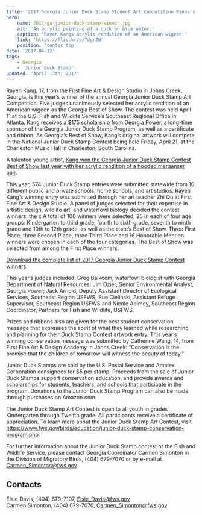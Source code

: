 ```yaml
---
title: '2017 Georgia Junior Duck Stamp Student Art Competition Winners'
hero:
    name: 2017-ga-junior-duck-stamp-winner.jpg
    alt: 'An acrylic painting of a duck on blue water.'
    caption: 'Rayen Kangs acrylic rendition of an American wigeon.'
    link: 'https://flic.kr/p/TdgrZW'
    position: 'center top'
date: '2017-04-12'
tags:
    - Georgia
    - 'Junior Duck Stamp'
updated: 'April 13th, 2017'
---
```


Rayen Kang, 17, from the First Fine Art & Design Studio in Johns Creek, Georgia, is this year’s winner of the annual Georgia Junior Duck Stamp Art Competition.  Five judges unanimously selected her acrylic rendition of an American wigeon as the Georgia Best of Show. The contest was held April 11 at the U.S. Fish and Wildlife Service’s Southeast Regional Office in Atlanta.
Kang receives a $175 scholarship from Georgia Power, a long-time sponsor of the Georgia Junior Duck Stamp Program, as well as a certificate and ribbon. As Georgia’s Best of Show, Kang’s original artwork will compete in the National Junior Duck Stamp Contest being held Friday, April 21, at the Charleston Music Hall in Charleston, South Carolina.

A talented young artist, [Kang won the Georgia Junior Duck Stamp Contest Best of Show last year with her acrylic rendition of a hooded merganser pair](/news/2016/04/2016-georgia-junior-duck-stamp-student-art-competition-winners-chosen/).

This year, 574 Junior Duck Stamp entries were submitted statewide from 10 different public and private schools, home schools, and art studios.  Rayen Kang’s winning entry was submitted through her art teacher Zhi Qu at First Fine Art & Design Studio.
A panel of judges selected for their expertise in artistic design, wildlife art, and waterfowl biology decided the contest winners. the c A total of 100 winners were selected, 25  in each of four  age groups:  Kindergarten to third grade, fourth to sixth grade, seventh to ninth grade and 10th to 12th grade, as well as the state’s Best of Show. Three First Place, three Second Place, three Third Place and 16 Honorable Mention winners were chosen in each of the four categories. The Best of Show was selected from among the First Place winners.

[Download the complete list of 2017 Georgia Junior Duck Stamp Contest winners](/pdf/2017-ga-junior-duck-stamp-winners.pdf).

This year’s judges included:  Greg Balkcom, waterfowl biologist with Georgia Department of Natural Resources; Jim Ozier, Senior Environmental Analyst, Georgia Power; Jack Arnold, Deputy Assistant Director of Ecological Services, Southeast Region USFWS; Sue Cielinski, Assistant Refuge Supervisor, Southeast Region USFWS and Nicole Adimey, Southeast Region Coordinator, Partners for Fish and Wildlife, USFWS. 

Prizes and ribbons also are given for the best student conservation message that expresses the spirit of what they learned while researching and planning for their Duck Stamp Contest artwork entry. This year’s winning conservation message was submitted by Catherine Wang, 14, from First Fine Art & Design Academy in Johns Creek: “Conservation is the promise that the children of tomorrow will witness the beauty of today.”

Junior Duck Stamps are sold by the U.S. Postal Service and Amplex Corporation consignees for $5 per stamp.  Proceeds from the sale of Junior Duck Stamps support conservation education, and provide awards and scholarships for students, teachers, and schools that participate in the program. Donations to the Junior Duck Stamp Program can also be made through purchases on Amazon.com.

The Junior Duck Stamp Art Contest is open to all youth in grades Kindergarten through Twelfth grade.  All participants receive a certificate of appreciation. To learn more about the Junior Duck Stamp Art Contest, visit https://www.fws.gov/birds/education/junior-duck-stamp-conservation-program.php.

For further information about the Junior Duck Stamp contest or the Fish and Wildlife Service, please contact Georgia Coordinator Carmen Simonton in the Division of Migratory Birds, (404) 679-7070 or by e-mail at [Carmen_Simonton@fws.gov](mailto:Carmen_Simonton@fws.gov).

## Contacts

Elsie Davis, (404) 679-7107, [Elsie_Davis@fws.gov](mailto:Elsie_Davis@fws.gov)  
Carmen Simonton, (404) 679-7070, [Carmen_Simonton@fws.gov](mailto:Carmen_Simonton@fws.gov)  
